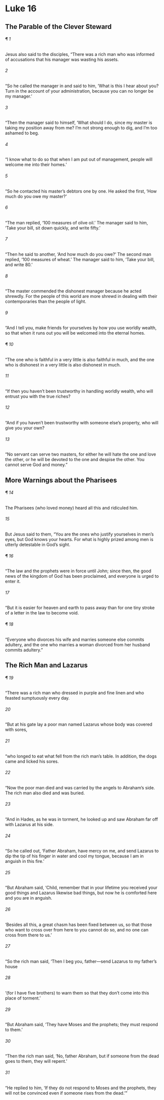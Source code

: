 # Luke 16
## The Parable of the Clever Steward
###### ¶ 1
Jesus also said to the disciples, “There was a rich man who was informed of accusations that his manager was wasting his assets.
###### 2
“So he called the manager in and said to him, ‘What is this I hear about you? Turn in the account of your administration, because you can no longer be my manager.’
###### 3
“Then the manager said to himself, ‘What should I do, since my master is taking my position away from me? I’m not strong enough to dig, and I’m too ashamed to beg.
###### 4
“I know what to do so that when I am put out of management, people will welcome me into their homes.’
###### 5
“So he contacted his master’s debtors one by one. He asked the first, ‘How much do you owe my master?’
###### 6
“The man replied, ‘100 measures of olive oil.’ The manager said to him, ‘Take your bill, sit down quickly, and write fifty.’
###### 7
“Then he said to another, ‘And how much do you owe?’ The second man replied, ‘100 measures of wheat.’ The manager said to him, ‘Take your bill, and write 80.’
###### 8
“The master commended the dishonest manager because he acted shrewdly. For the people of this world are more shrewd in dealing with their contemporaries than the people of light.
###### 9
“And I tell you, make friends for yourselves by how you use worldly wealth, so that when it runs out you will be welcomed into the eternal homes.
###### ¶ 10
“The one who is faithful in a very little is also faithful in much, and the one who is dishonest in a very little is also dishonest in much.
###### 11
“If then you haven’t been trustworthy in handling worldly wealth, who will entrust you with the true riches?
###### 12
“And if you haven’t been trustworthy with someone else’s property, who will give you your own?
###### 13
“No servant can serve two masters, for either he will hate the one and love the other, or he will be devoted to the one and despise the other. You cannot serve God and money.”
## More Warnings about the Pharisees
###### ¶ 14
The Pharisees (who loved money) heard all this and ridiculed him.
###### 15
But Jesus said to them, “You are the ones who justify yourselves in men’s eyes, but God knows your hearts. For what is highly prized among men is utterly detestable in God’s sight.
###### ¶ 16
“The law and the prophets were in force until John; since then, the good news of the kingdom of God has been proclaimed, and everyone is urged to enter it.
###### 17
“But it is easier for heaven and earth to pass away than for one tiny stroke of a letter in the law to become void.
###### ¶ 18
“Everyone who divorces his wife and marries someone else commits adultery, and the one who marries a woman divorced from her husband commits adultery.”
## The Rich Man and Lazarus
###### ¶ 19
“There was a rich man who dressed in purple and fine linen and who feasted sumptuously every day.
###### 20
“But at his gate lay a poor man named Lazarus whose body was covered with sores,
###### 21
“who longed to eat what fell from the rich man’s table. In addition, the dogs came and licked his sores.
###### 22
“Now the poor man died and was carried by the angels to Abraham’s side. The rich man also died and was buried.
###### 23
“And in Hades, as he was in torment, he looked up and saw Abraham far off with Lazarus at his side.
###### 24
“So he called out, ‘Father Abraham, have mercy on me, and send Lazarus to dip the tip of his finger in water and cool my tongue, because I am in anguish in this fire.’
###### 25
“But Abraham said, ‘Child, remember that in your lifetime you received your good things and Lazarus likewise bad things, but now he is comforted here and you are in anguish.
###### 26
‘Besides all this, a great chasm has been fixed between us, so that those who want to cross over from here to you cannot do so, and no one can cross from there to us.’
###### 27
“So the rich man said, ‘Then I beg you, father—send Lazarus to my father’s house
###### 28
‘(for I have five brothers) to warn them so that they don’t come into this place of torment.’
###### 29
“But Abraham said, ‘They have Moses and the prophets; they must respond to them.’
###### 30
“Then the rich man said, ‘No, father Abraham, but if someone from the dead goes to them, they will repent.’
###### 31
“He replied to him, ‘If they do not respond to Moses and the prophets, they will not be convinced even if someone rises from the dead.’”
